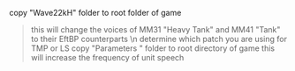 copy
"Wave22kH" folder to root folder of game
>this will change the voices of MM31 "Heavy Tank" and MM41 "Tank" to their EftBP counterparts
\n
determine which patch you are using for TMP or LS
copy
"Parameters " folder to root directory of game
>this will increase the frequency of unit speech
